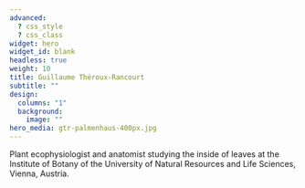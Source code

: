 ```yaml
---
advanced:
  ? css_style
  ? css_class
widget: hero
widget_id: blank
headless: true
weight: 10
title: Guillaume Théroux-Rancourt
subtitle: ""
design:
  columns: "1"
  background:
    image: ""
hero_media: gtr-palmenhaus-400px.jpg
---
```

Plant ecophysiologist and anatomist studying the inside of leaves at the Institute of Botany of the University of Natural Resources and Life Sciences, Vienna, Austria.
